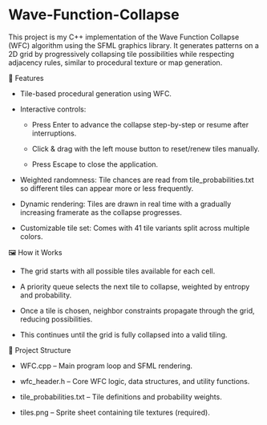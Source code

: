 # Wave-Function-Collapse
This project is my C++ implementation of the Wave Function Collapse (WFC) algorithm using the SFML graphics library. It generates patterns on a 2D grid by progressively collapsing tile possibilities while respecting adjacency rules, similar to procedural texture or map generation.

🚀 Features

- Tile-based procedural generation using WFC.

- Interactive controls:

    - Press Enter to advance the collapse step-by-step or resume after interruptions.

    - Click & drag with the left mouse button to reset/renew tiles manually.

    - Press Escape to close the application.

- Weighted randomness: Tile chances are read from tile_probabilities.txt so different tiles can appear more or less frequently.

- Dynamic rendering: Tiles are drawn in real time with a gradually increasing framerate as the collapse progresses.

- Customizable tile set: Comes with 41 tile variants split across multiple colors.

🖼️ How it Works

- The grid starts with all possible tiles available for each cell.

- A priority queue selects the next tile to collapse, weighted by entropy and probability.

- Once a tile is chosen, neighbor constraints propagate through the grid, reducing possibilities.

- This continues until the grid is fully collapsed into a valid tiling.

📂 Project Structure

- WFC.cpp – Main program loop and SFML rendering.

- wfc_header.h – Core WFC logic, data structures, and utility functions.

- tile_probabilities.txt – Tile definitions and probability weights.

- tiles.png – Sprite sheet containing tile textures (required).
